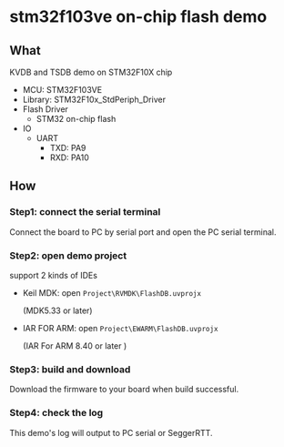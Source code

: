 # stm32f103ve on-chip flash demo

## What

KVDB  and TSDB demo on STM32F10X chip

- MCU: STM32F103VE
- Library: STM32F10x_StdPeriph_Driver
- Flash Driver
  - STM32 on-chip flash
- IO
  - UART
    - TXD: PA9
    - RXD: PA10

## How

### Step1: connect the serial terminal

Connect the board to PC by serial port and open the PC serial terminal.

### Step2: open demo project

support 2 kinds of IDEs

- Keil MDK: open `Project\RVMDK\FlashDB.uvprojx`

  (MDK5.33 or later)

- IAR FOR ARM:  open `Project\EWARM\FlashDB.uvprojx`

  (IAR For ARM 8.40 or later )

### Step3: build and download

Download the firmware to your board when build successful.

### Step4: check the log

This demo's log will output to PC serial or SeggerRTT.

